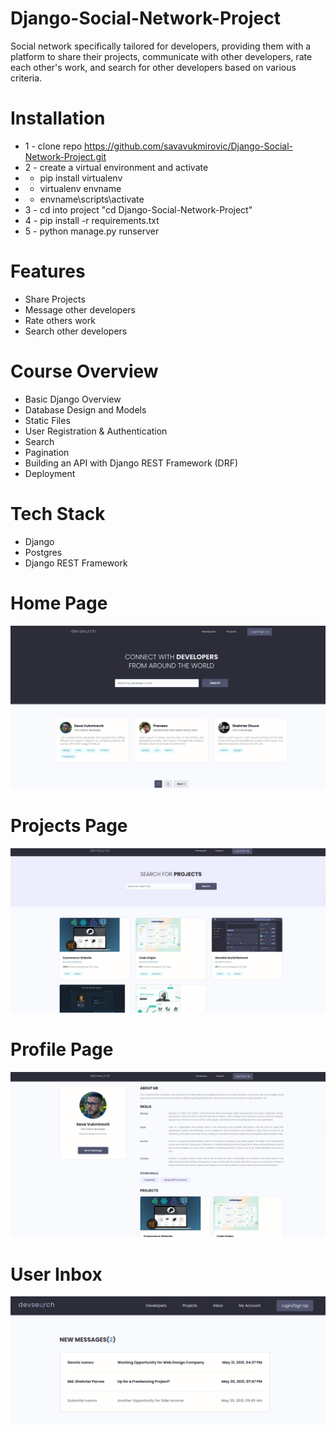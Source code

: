 # Django-Social-Network-Project
Social network specifically tailored for developers, providing them with a platform to share their projects, communicate with other developers, rate each other's work, and search for other developers based on various criteria.


# Installation
* 1 - clone repo https://github.com/savavukmirovic/Django-Social-Network-Project.git
* 2 - create a virtual environment and activate
*  - pip install virtualenv
*  - virtualenv envname
*  - envname\scripts\activate
* 3 - cd into project "cd Django-Social-Network-Project"
* 4 - pip install -r requirements.txt
* 5 - python manage.py runserver



# Features
* Share Projects
* Message other developers
* Rate others work
* Search other developers

# Course Overview
* Basic Django Overview
* Database Design and Models
* Static Files
* User Registration & Authentication
* Search
* Pagination
* Building an API with Django REST Framework (DRF)
* Deployment

# Tech Stack
* Django
* Postgres
* Django REST Framework

# Home Page
<img src="./resources/DevSearch Home.jpg">


# Projects Page
<img src="./resources/DevSearch Projects.jpg">

# Profile Page
<img src="./resources/Devsearch Profile.jpg">

# User Inbox
<img src="./resources/Devsearch Inbox.jpg">  

